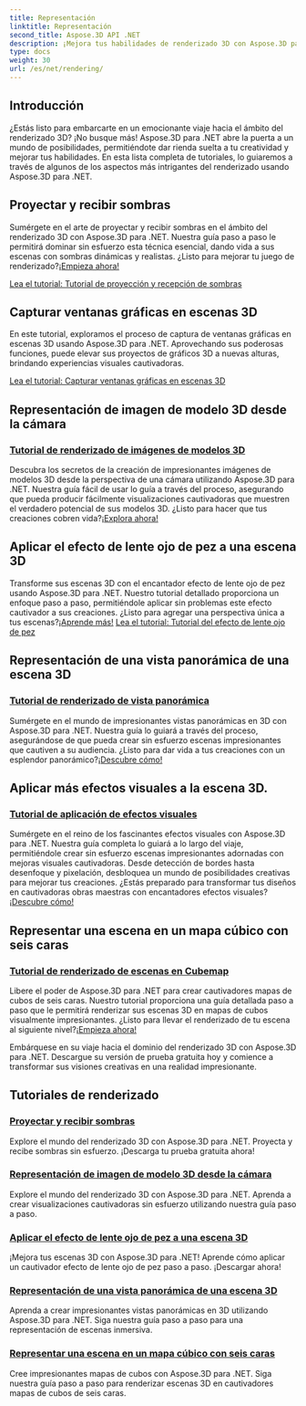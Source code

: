 ```yaml
---
title: Representación
linktitle: Representación
second_title: Aspose.3D API .NET
description: ¡Mejora tus habilidades de renderizado 3D con Aspose.3D para .NET! Proyecte sombras, cree visualizaciones cautivadoras, aplique efectos de lentes de ojo de pez y más.
type: docs
weight: 30
url: /es/net/rendering/
---
```

## Introducción

¿Estás listo para embarcarte en un emocionante viaje hacia el ámbito del renderizado 3D? ¡No busque más! Aspose.3D para .NET abre la puerta a un mundo de posibilidades, permitiéndote dar rienda suelta a tu creatividad y mejorar tus habilidades. En esta lista completa de tutoriales, lo guiaremos a través de algunos de los aspectos más intrigantes del renderizado usando Aspose.3D para .NET.

## Proyectar y recibir sombras
 Sumérgete en el arte de proyectar y recibir sombras en el ámbito del renderizado 3D con Aspose.3D para .NET. Nuestra guía paso a paso le permitirá dominar sin esfuerzo esta técnica esencial, dando vida a sus escenas con sombras dinámicas y realistas. ¿Listo para mejorar tu juego de renderizado?[¡Empieza ahora!](./cast-receive-shadows/)

[Lea el tutorial: Tutorial de proyección y recepción de sombras](./cast-receive-shadows/)


## Capturar ventanas gráficas en escenas 3D
En este tutorial, exploramos el proceso de captura de ventanas gráficas en escenas 3D usando Aspose.3D para .NET. Aprovechando sus poderosas funciones, puede elevar sus proyectos de gráficos 3D a nuevas alturas, brindando experiencias visuales cautivadoras.

[Lea el tutorial: Capturar ventanas gráficas en escenas 3D](./capture-viewport/)


## Representación de imagen de modelo 3D desde la cámara
### [Tutorial de renderizado de imágenes de modelos 3D](./render-3d-model-image/)
 Descubra los secretos de la creación de impresionantes imágenes de modelos 3D desde la perspectiva de una cámara utilizando Aspose.3D para .NET. Nuestra guía fácil de usar lo guía a través del proceso, asegurando que pueda producir fácilmente visualizaciones cautivadoras que muestren el verdadero potencial de sus modelos 3D. ¿Listo para hacer que tus creaciones cobren vida?[¡Explora ahora!](./render-3d-model-image/)

## Aplicar el efecto de lente ojo de pez a una escena 3D
Transforme sus escenas 3D con el encantador efecto de lente ojo de pez usando Aspose.3D para .NET. Nuestro tutorial detallado proporciona un enfoque paso a paso, permitiéndole aplicar sin problemas este efecto cautivador a sus creaciones. ¿Listo para agregar una perspectiva única a tus escenas?[¡Aprende más!](./fisheye-lens-effect-3d-scene/)
[Lea el tutorial: Tutorial del efecto de lente ojo de pez](./fisheye-lens-effect-3d-scene/)

## Representación de una vista panorámica de una escena 3D
### [Tutorial de renderizado de vista panorámica](./render-panorama-view/)
 Sumérgete en el mundo de impresionantes vistas panorámicas en 3D con Aspose.3D para .NET. Nuestra guía lo guiará a través del proceso, asegurándose de que pueda crear sin esfuerzo escenas impresionantes que cautiven a su audiencia. ¿Listo para dar vida a tus creaciones con un esplendor panorámico?[¡Descubre cómo!](./render-panorama-view/)

## Aplicar más efectos visuales a la escena 3D.
### [Tutorial de aplicación de efectos visuales](./apply-visual-effects/)
Sumérgete en el reino de los fascinantes efectos visuales con Aspose.3D para .NET. Nuestra guía completa lo guiará a lo largo del viaje, permitiéndole crear sin esfuerzo escenas impresionantes adornadas con mejoras visuales cautivadoras. Desde detección de bordes hasta desenfoque y pixelación, desbloquea un mundo de posibilidades creativas para mejorar tus creaciones. ¿Estás preparado para transformar tus diseños en cautivadoras obras maestras con encantadores efectos visuales?[¡Descubre cómo!](./apply-visual-effects/)

## Representar una escena en un mapa cúbico con seis caras
### [Tutorial de renderizado de escenas en Cubemap](./render-scene-cubemap/)
 Libere el poder de Aspose.3D para .NET para crear cautivadores mapas de cubos de seis caras. Nuestro tutorial proporciona una guía detallada paso a paso que le permitirá renderizar sus escenas 3D en mapas de cubos visualmente impresionantes. ¿Listo para llevar el renderizado de tu escena al siguiente nivel?[¡Empieza ahora!](./render-scene-cubemap/)

Embárquese en su viaje hacia el dominio del renderizado 3D con Aspose.3D para .NET. Descargue su versión de prueba gratuita hoy y comience a transformar sus visiones creativas en una realidad impresionante.
## Tutoriales de renderizado
### [Proyectar y recibir sombras](./cast-receive-shadows/)
Explore el mundo del renderizado 3D con Aspose.3D para .NET. Proyecta y recibe sombras sin esfuerzo. ¡Descarga tu prueba gratuita ahora!
### [Representación de imagen de modelo 3D desde la cámara](./render-3d-model-image/)
Explore el mundo del renderizado 3D con Aspose.3D para .NET. Aprenda a crear visualizaciones cautivadoras sin esfuerzo utilizando nuestra guía paso a paso.
### [Aplicar el efecto de lente ojo de pez a una escena 3D](./fisheye-lens-effect-3d-scene/)
¡Mejora tus escenas 3D con Aspose.3D para .NET! Aprende cómo aplicar un cautivador efecto de lente ojo de pez paso a paso. ¡Descargar ahora!
### [Representación de una vista panorámica de una escena 3D](./render-panorama-view/)
Aprenda a crear impresionantes vistas panorámicas en 3D utilizando Aspose.3D para .NET. Siga nuestra guía paso a paso para una representación de escenas inmersiva.
### [Representar una escena en un mapa cúbico con seis caras](./render-scene-cubemap/)
Cree impresionantes mapas de cubos con Aspose.3D para .NET. Siga nuestra guía paso a paso para renderizar escenas 3D en cautivadores mapas de cubos de seis caras.